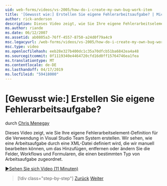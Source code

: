```yaml
---
uid: web-forms/videos/vs-2005/how-do-i-create-my-own-bug-work-item
title: '[Gewusst wie:] Erstellen Sie eigene Fehlerarbeitsaufgabe? | Microsoft-Dokumentation'
author: rick-anderson
description: Dieses Video zeigt, wie Sie Ihre eigene Fehlerarbeitselement-Definition für die Verwendung in Visual Studio Team System erstellen. Wir sehen, wie eine Arbeitsaufgabe definiert ist, durch ein XML-DAT...
ms.author: riande
ms.date: 06/12/2007
ms.assetid: ab0805a3-76ff-4557-8750-a24d0f79a4c9
msc.legacyurl: /web-forms/videos/vs-2005/how-do-i-create-my-own-bug-work-item
msc.type: video
ms.openlocfilehash: eeb28e327b400dc1c35a70dfcb51ba6842ea4a48
ms.sourcegitcommit: 0f1119340e4464720cfd16d0ff15764746ea1fea
ms.translationtype: MT
ms.contentlocale: de-DE
ms.lasthandoff: 04/17/2019
ms.locfileid: "59418000"
---
```

# <a name="how-do-i-create-my-own-bug-work-item"></a>[Gewusst wie:] Erstellen Sie eigene Fehlerarbeitsaufgabe?

durch [Chris Menegay](https://twitter.com/CMenegay)

Dieses Video zeigt, wie Sie Ihre eigene Fehlerarbeitselement-Definition für die Verwendung in Visual Studio Team System erstellen. Wir sehen, wie eine Arbeitsaufgabe durch eine XML-Datei definiert wird, die wir manuell bearbeiten können, um das Hinzufügen, entfernen oder ändern Sie die Felder, Workflows und Formularen, die einen bestimmten Typ von Arbeitsaufgabe zugeordnet.

[&#9654;Sehen Sie sich Video (11 Minuten)](https://channel9.msdn.com/Blogs/ASP-NET-Site-Videos/how-do-i-create-my-own-bug-work-item)

> [!div class="step-by-step"]
> [Zurück](how-do-i-integrate-defect-tracking-with-testing.md)
> [Weiter](how-do-i-write-code-more-quickly-with-unit-tests.md)
